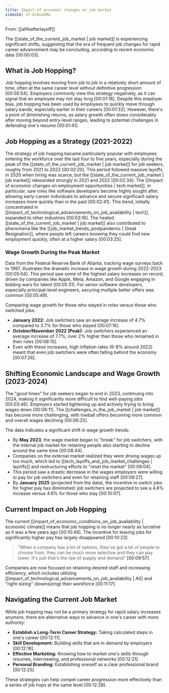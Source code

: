 ```yaml
---
title: Impact of economic changes on job market
videoId: of-ml8nddRw
---
```


From: [[alifeafterlayoff]] <br/> 

The [[state_of_the_current_job_market | job market]] is experiencing significant shifts, suggesting that the era of frequent job changes for rapid career advancement may be concluding, according to recent economic data <a class="yt-timestamp" data-t="00:00:03">[00:00:03]</a>.

## What is Job Hopping?

Job hopping involves moving from job to job in a relatively short amount of time, often at the same career level without definitive progression <a class="yt-timestamp" data-t="00:00:54">[00:00:54]</a>. Employers commonly view this strategy negatively, as it can signal that an employee may not stay long <a class="yt-timestamp" data-t="00:01:18">[00:01:18]</a>. Despite this employer bias, job hopping has been used by employees to quickly move through salary bands, especially earlier in their careers <a class="yt-timestamp" data-t="00:01:32">[00:01:32]</a>. However, there's a point of diminishing returns, as salary growth often slows considerably after moving beyond entry-level ranges, leading to potential challenges in defending one's resume <a class="yt-timestamp" data-t="00:01:41">[00:01:41]</a>.

## Job Hopping as a Strategy (2021-2022)

The strategy of job hopping became particularly popular with employees entering the workforce over the last four to five years, especially during the peak of the [[state_of_the_current_job_market | job market]] for job seekers, roughly from 2021 to 2022 <a class="yt-timestamp" data-t="00:02:20">[00:02:20]</a>. This period followed massive layoffs in 2020 when hiring was scarce, but the [[state_of_the_current_job_market | job market]] rebounded strongly in 2021 and 2022 <a class="yt-timestamp" data-t="00:02:34">[00:02:34]</a>. The [[Impact of economic changes on employment opportunities | tech market]], in particular, saw roles like software developers become highly sought after, allowing early-career individuals to advance and secure significant salary increases more quickly than in the past <a class="yt-timestamp" data-t="00:02:41">[00:02:41]</a>. This trend, initially concentrated in [[impact_of_technological_advancements_on_job_availability | tech]], expanded to other industries <a class="yt-timestamp" data-t="00:03:16">[00:03:16]</a>. The heated [[state_of_the_current_job_market | job market]] also contributed to phenomena like the [[job_market_trends_postpandemic | Great Resignation]], where people left careers knowing they could find new employment quickly, often at a higher salary <a class="yt-timestamp" data-t="00:03:25">[00:03:25]</a>.

### Wage Growth During the Peak Market

Data from the Federal Reserve Bank of Atlanta, tracking wage surveys back to 1997, illustrates the dramatic increase in wage growth during 2022-2023 <a class="yt-timestamp" data-t="00:05:04">[00:05:04]</a>. This period saw some of the highest salary increases on record, driven by companies like Apple, Meta, Amazon, and Google engaging in bidding wars for talent <a class="yt-timestamp" data-t="00:05:31">[00:05:31]</a>. For senior software developers, especially principal-level engineers, securing multiple better offers was common <a class="yt-timestamp" data-t="00:05:49">[00:05:49]</a>.

Comparing wage growth for those who stayed in roles versus those who switched jobs:
*   **January 2022:** Job switchers saw an average increase of 4.7% compared to 3.7% for those who stayed <a class="yt-timestamp" data-t="00:07:16">[00:07:16]</a>.
*   **October/November 2022 (Peak):** Job switchers experienced an average increase of 7.7%, over 2% higher than those who remained in their roles <a class="yt-timestamp" data-t="00:08:15">[00:08:15]</a>.
*   Even with these increases, high inflation rates (6-8% around 2022) meant that even job switchers were often falling behind the economy <a class="yt-timestamp" data-t="00:07:26">[00:07:26]</a>.

## Shifting Economic Landscape and Wage Growth (2023-2024)

The "good times" for job seekers began to end in 2023, continuing into 2024, making it significantly more difficult to find well-paying jobs <a class="yt-timestamp" data-t="00:03:46">[00:03:46]</a>. Employers started tightening up and actively trying to bring wages down <a class="yt-timestamp" data-t="00:06:11">[00:06:11]</a>. The [[challenges_in_the_job_market | job market]] has become more challenging, with lowball offers becoming more common and overall wages declining <a class="yt-timestamp" data-t="00:06:25">[00:06:25]</a>.

The data indicates a significant shift in wage growth trends:
*   By **May 2023**, the wage market began to "break" for job switchers, with the internal job market for retaining people also starting to decline around the same time <a class="yt-timestamp" data-t="00:08:44">[00:08:44]</a>.
*   Companies on the external market realized they were driving wages up too much, which led to [[tech_layoffs_and_job_market_challenges | layoffs]] and restructuring efforts to "reset the market" <a class="yt-timestamp" data-t="00:09:04">[00:09:04]</a>.
*   This period saw a drastic decrease in the wages employers were willing to pay for job switchers and even for retaining staff <a class="yt-timestamp" data-t="00:09:27">[00:09:27]</a>.
*   By **January 2025** (projected from the data), the incentive to switch jobs for higher pay has diminished: job switchers are projected to see a 4.8% increase versus 4.6% for those who stay <a class="yt-timestamp" data-t="00:10:07">[00:10:07]</a>.

## Current Impact on Job Hopping

The current [[impact_of_economic_conditions_on_job_availability | economic climate]] means that job hopping is no longer nearly as lucrative as it was a few years ago <a class="yt-timestamp" data-t="00:10:48">[00:10:48]</a>. The incentive for leaving jobs for significantly higher pay has largely disappeared <a class="yt-timestamp" data-t="00:10:23">[00:10:23]</a>.

> "When a company has a lot of options, they've got a lot of people to choose from, they can be much more selective and they can pay lower. It's just that's the law of supply and demand" <a class="yt-timestamp" data-t="00:09:57">[00:09:57]</a>.

Companies are now focused on retaining desired staff and increasing efficiency, which includes utilizing [[impact_of_technological_advancements_on_job_availability | AI]] and "right-sizing" (downsizing) their workforce <a class="yt-timestamp" data-t="00:11:17">[00:11:17]</a>.

## Navigating the Current Job Market

While job hopping may not be a primary strategy for rapid salary increases anymore, there are alternative ways to advance in one's career with more authority:
*   **Establish a Long-Term Career Strategy:** Taking calculated steps in one's career <a class="yt-timestamp" data-t="00:12:11">[00:12:11]</a>.
*   **Skill Development:** Building skills that are in demand by employers <a class="yt-timestamp" data-t="00:12:18">[00:12:18]</a>.
*   **Effective Marketing:** Knowing how to market one's skills through resumes, interviewing, and professional networks <a class="yt-timestamp" data-t="00:12:21">[00:12:21]</a>.
*   **Personal Branding:** Establishing oneself as a clear professional brand <a class="yt-timestamp" data-t="00:12:25">[00:12:25]</a>.

These strategies can help compel career progression more effectively than a series of job hops at the same level <a class="yt-timestamp" data-t="00:12:28">[00:12:28]</a>.